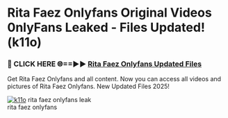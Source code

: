 # Rita Faez Onlyfans Original Videos 0nlyFans Leaked - Files Updated! (k11o)

<h3>🔴 CLICK HERE 🌐==►► <a href="https://tinyurl.com/ms9xzufz" rel="nofollow">Rita Faez Onlyfans Updated Files</a></h3>

Get Rita Faez Onlyfans and all content. Now you can access all videos and pictures of Rita Faez Onlyfans. New Updated Files 2025!

[![k11o](https://i.imgur.com/PQ7UWWw.gif)](https://tinyurl.com/ms9xzufz)
rita faez onlyfans leak<br>
rita faez onlyfans